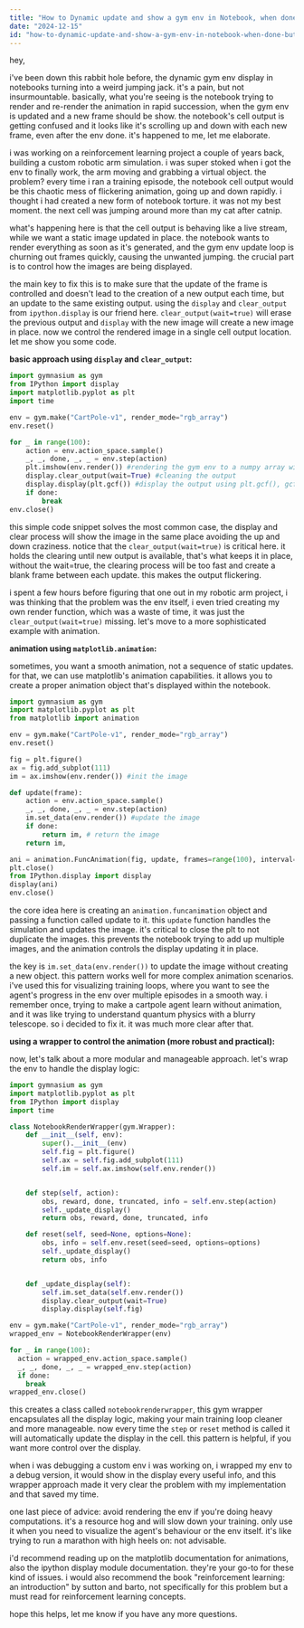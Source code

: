 ```yaml
---
title: "How to Dynamic update and show a gym env in Notebook, when done but the next cell goes up and down. How to deal with it?"
date: "2024-12-15"
id: "how-to-dynamic-update-and-show-a-gym-env-in-notebook-when-done-but-the-next-cell-goes-up-and-down-how-to-deal-with-it"
---
```


hey,

i've been down this rabbit hole before, the dynamic gym env display in notebooks turning into a weird jumping jack. it's a pain, but not insurmountable. basically, what you're seeing is the notebook trying to render and re-render the animation in rapid succession, when the gym env is updated and a new frame should be show. the notebook's cell output is getting confused and it looks like it's scrolling up and down with each new frame, even after the env done. it's happened to me, let me elaborate.

i was working on a reinforcement learning project a couple of years back, building a custom robotic arm simulation. i was super stoked when i got the env to finally work, the arm moving and grabbing a virtual object. the problem? every time i ran a training episode, the notebook cell output would be this chaotic mess of flickering animation, going up and down rapidly. i thought i had created a new form of notebook torture. it was not my best moment. the next cell was jumping around more than my cat after catnip.

what's happening here is that the cell output is behaving like a live stream, while we want a static image updated in place. the notebook wants to render everything as soon as it's generated, and the gym env update loop is churning out frames quickly, causing the unwanted jumping. the crucial part is to control how the images are being displayed.

the main key to fix this is to make sure that the update of the frame is controlled and doesn't lead to the creation of a new output each time, but an update to the same existing output. using the `display` and `clear_output` from `ipython.display` is our friend here. `clear_output(wait=true)` will erase the previous output and `display` with the new image will create a new image in place. now we control the rendered image in a single cell output location. let me show you some code.

**basic approach using `display` and `clear_output`:**

```python
import gymnasium as gym
from IPython import display
import matplotlib.pyplot as plt
import time

env = gym.make("CartPole-v1", render_mode="rgb_array")
env.reset()

for _ in range(100):
    action = env.action_space.sample()
    _, _, done, _, _ = env.step(action)
    plt.imshow(env.render()) #rendering the gym env to a numpy array with plt.imshow to pass to display
    display.clear_output(wait=True) #cleaning the output
    display.display(plt.gcf()) #display the output using plt.gcf(), gcf means get current figure
    if done:
        break
env.close()
```

this simple code snippet solves the most common case, the display and clear process will show the image in the same place avoiding the up and down craziness. notice that the `clear_output(wait=true)` is critical here. it holds the clearing until new output is available, that's what keeps it in place, without the wait=true, the clearing process will be too fast and create a blank frame between each update. this makes the output flickering.

i spent a few hours before figuring that one out in my robotic arm project, i was thinking that the problem was the env itself, i even tried creating my own render function, which was a waste of time, it was just the `clear_output(wait=true)` missing. let's move to a more sophisticated example with animation.

**animation using `matplotlib.animation`:**

 sometimes, you want a smooth animation, not a sequence of static updates. for that, we can use matplotlib's animation capabilities. it allows you to create a proper animation object that's displayed within the notebook.

```python
import gymnasium as gym
import matplotlib.pyplot as plt
from matplotlib import animation

env = gym.make("CartPole-v1", render_mode="rgb_array")
env.reset()

fig = plt.figure()
ax = fig.add_subplot(111)
im = ax.imshow(env.render()) #init the image

def update(frame):
    action = env.action_space.sample()
    _, _, done, _, _ = env.step(action)
    im.set_data(env.render()) #update the image
    if done:
        return im, # return the image
    return im,

ani = animation.FuncAnimation(fig, update, frames=range(100), interval=50, blit=true) #blit needs all return from the update func to be iterable
plt.close()
from IPython.display import display
display(ani)
env.close()

```

the core idea here is creating an `animation.funcanimation` object and passing a function called update to it. this `update` function handles the simulation and updates the image. it's critical to close the plt to not duplicate the images. this prevents the notebook trying to add up multiple images, and the animation controls the display updating it in place.

the key is `im.set_data(env.render())` to update the image without creating a new object. this pattern works well for more complex animation scenarios. i've used this for visualizing training loops, where you want to see the agent's progress in the env over multiple episodes in a smooth way. i remember once, trying to make a cartpole agent learn without animation, and it was like trying to understand quantum physics with a blurry telescope. so i decided to fix it. it was much more clear after that.

**using a wrapper to control the animation (more robust and practical):**

now, let's talk about a more modular and manageable approach. let's wrap the env to handle the display logic:

```python
import gymnasium as gym
import matplotlib.pyplot as plt
from IPython import display
import time

class NotebookRenderWrapper(gym.Wrapper):
    def __init__(self, env):
        super().__init__(env)
        self.fig = plt.figure()
        self.ax = self.fig.add_subplot(111)
        self.im = self.ax.imshow(self.env.render())


    def step(self, action):
        obs, reward, done, truncated, info = self.env.step(action)
        self._update_display()
        return obs, reward, done, truncated, info

    def reset(self, seed=None, options=None):
        obs, info = self.env.reset(seed=seed, options=options)
        self._update_display()
        return obs, info


    def _update_display(self):
        self.im.set_data(self.env.render())
        display.clear_output(wait=True)
        display.display(self.fig)

env = gym.make("CartPole-v1", render_mode="rgb_array")
wrapped_env = NotebookRenderWrapper(env)

for _ in range(100):
  action = wrapped_env.action_space.sample()
  _, _, done, _, _ = wrapped_env.step(action)
  if done:
    break
wrapped_env.close()
```

this creates a class called `notebookrenderwrapper`, this gym wrapper encapsulates all the display logic, making your main training loop cleaner and more manageable. now every time the `step` or `reset` method is called it will automatically update the display in the cell. this pattern is helpful, if you want more control over the display.

when i was debugging a custom env i was working on, i wrapped my env to a debug version, it would show in the display every useful info, and this wrapper approach made it very clear the problem with my implementation and that saved my time.

one last piece of advice: avoid rendering the env if you're doing heavy computations. it's a resource hog and will slow down your training. only use it when you need to visualize the agent's behaviour or the env itself. it's like trying to run a marathon with high heels on: not advisable.

i'd recommend reading up on the matplotlib documentation for animations, also the ipython display module documentation. they're your go-to for these kind of issues. i would also recommend the book "reinforcement learning: an introduction" by sutton and barto, not specifically for this problem but a must read for reinforcement learning concepts.

hope this helps, let me know if you have any more questions.
